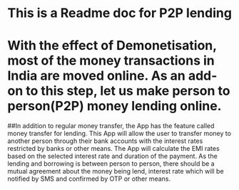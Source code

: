 # This is a Readme doc for P2P lending

#    With the effect of Demonetisation, most of the money transactions in India are moved online. As an add- on to this step, let us make person to person(P2P) money lending online.
##In addition to regular money transfer, the App has the feature called money transfer for lending. This App will allow the user to transfer money to another person through their bank accounts with the interest rates restricted by banks or other means. The App will calculate the EMI rates based on the selected interest rate and duration of the payment. As the lending and borrowing is between person to person, there should be a mutual agreement about the money being lend, interest rate which will be notified by SMS and confirmed by OTP or other means.
